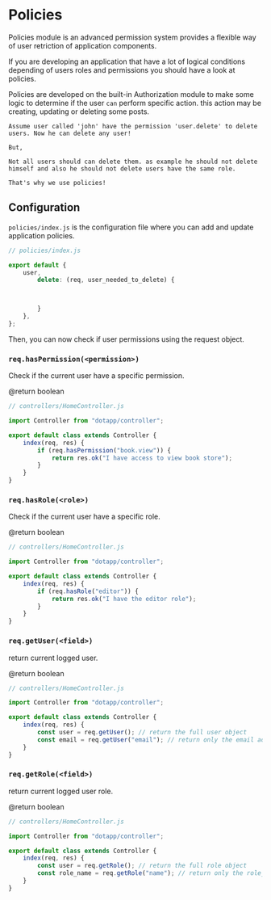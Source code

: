 # Policies

Policies module is an advanced permission system provides a flexible way of user retriction of application components.

If you are developing an application that have a lot of logical conditions depending of users roles and permissions you should have a look at policies.

Policies are developed on the built-in Authorization module to make some logic to determine if the user `can` perform specific action. this action may be creating, updating or deleting some posts.

```
Assume user called 'john' have the permission 'user.delete' to delete users. Now he can delete any user!

But,

Not all users should can delete them. as example he should not delete himself and also he should not delete users have the same role.

That's why we use policies!
```


## Configuration

`policies/index.js` is the configuration file where you can add and update application policies.

```javascript
// policies/index.js

export default {
    user,
        delete: (req, user_needed_to_delete) {



        }
    },
};
```

Then, you can now check if user permissions using the request object.

### `req.hasPermission(<permission>)`

Check if the current user have a specific permission.

@return boolean

```javascript
// controllers/HomeController.js

import Controller from "dotapp/controller";

export default class extends Controller {
    index(req, res) {
        if (req.hasPermission("book.view")) {
            return res.ok("I have access to view book store");
        }
    }
}
```

### `req.hasRole(<role>)`

Check if the current user have a specific role.

@return boolean

```javascript
// controllers/HomeController.js

import Controller from "dotapp/controller";

export default class extends Controller {
    index(req, res) {
        if (req.hasRole("editor")) {
            return res.ok("I have the editor role");
        }
    }
}
```

### `req.getUser(<field>)`

return current logged user.

@return boolean

```javascript
// controllers/HomeController.js

import Controller from "dotapp/controller";

export default class extends Controller {
    index(req, res) {
        const user = req.getUser(); // return the full user object
        const email = req.getUser("email"); // return only the email address
    }
}
```

### `req.getRole(<field>)`

return current logged user role.

@return boolean

```javascript
// controllers/HomeController.js

import Controller from "dotapp/controller";

export default class extends Controller {
    index(req, res) {
        const user = req.getRole(); // return the full role object
        const role_name = req.getRole("name"); // return only the role_name
    }
}
```
